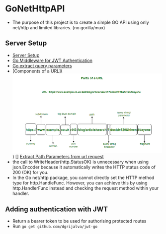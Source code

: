 # GoNetHttpAPI

- The purpose of this project is to create a simple GO API using only net/http and limited libraries. (no gorilla/mux)

## Server Setup

- [Server Setup](https://pkg.go.dev/net/http#hdr-Servers)
- [Go Middleware for JWT Authentication](https://hackernoon.com/creating-a-middleware-in-golang-for-jwt-based-authentication-cx3f32z8)
- [Go extract query parameters](https://freshman.tech/snippets/go/extract-url-query-params/)
- [Components of a URL](![alt text](image.png))
  [] [Extract Path Parameters from url request](https://stackoverflow.com/questions/34314975/go-get-path-parameters-from-http-request)
- the call to WriteHeader(http.StatusOK) is unnecessary when using json.Encoder because it automatically writes the HTTP status code of 200 (OK) for you.
- In the Go net/http package, you cannot directly set the HTTP method type for http.HandleFunc. However, you can achieve this by using http.HandlerFunc instead and checking the request method within your handler.

## Adding authentication with JWT

- Return a bearer token to be used for authorising protected routes
- Run `go get github.com/dgrijalva/jwt-go`
